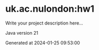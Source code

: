 # uk.ac.nulondon:hw1

Write your project description here...

Java version 21

Generated at 2024-01-25 09:53:00
